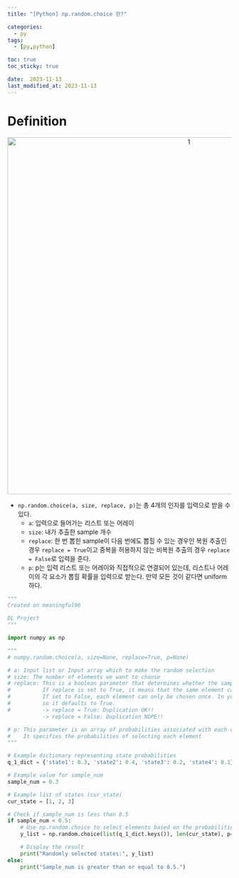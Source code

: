 ```yaml
---
title: "[Python] np.random.choice 란?"

categories:
  - py
tags:
  - [py,python]

toc: true
toc_sticky: true

date:  2023-11-13
last_modified_at: 2023-11-13
---
```


# Definition

<p align="center">
<img width="800" alt="1" src="https://github.com/meaningful96/Study_Progress/assets/111734605/30ce5443-61a4-4b2e-b189-f0fb3297ab24">
</p>

- `np.random.choice(a, size, replace, p)`는 총 4개의 인자를 입력으로 받을 수 있다.
  - `a`: 입력으로 들어가는 리스트 또는 어레이
  - `size`: 내가 추출한 sample 개수
  - `replace`: 한 번 뽑힌 sample이 다음 번에도 뽑힐 수 있는 경우인 복원 추출인 경우 `replace = True`이고 중복을 허용하지 않는 비복원 추출의 경우  `replace = False`로 입력을 준다.
  - `p`: p는 입력 리스트 또는 어레이와 직접적으로 연결되어 있는데, 리스트나 어레이의 각 요소가 뽑힐 확률을 입력으로 받는다. 만약 모든 것이 같다면 uniform하다.

```python
"""
Created on meaningful96

DL Project
"""

import numpy as np

"""
# numpy.random.choice(a, size=None, replace=True, p=None)

# a: Input list or Input array which to make the random selection
# size: The number of elements we want to choose
# replace: This is a boolean parameter that determines whether the sampling is done with replacement. 
#          If replace is set to True, it means that the same element can be chosen more than once. 
#          If set to False, each element can only be chosen once. In your code, it is not explicitly specified, 
#          so it defaults to True.
#          -> replace = True: Duplication OK!!
           -> replace = False: Duplication NOPE!!

# p: This parameter is an array of probabilities associated with each element in the input array a. 
#    It specifies the probabilities of selecting each element
"""

# Example dictionary representing state probabilities
q_1_dict = {'state1': 0.3, 'state2': 0.4, 'state3': 0.2, 'state4': 0.1}

# Example value for sample_num
sample_num = 0.3

# Example list of states (cur_state)
cur_state = [1, 2, 3]

# Check if sample_num is less than 0.5
if sample_num < 0.5:
    # Use np.random.choice to select elements based on the probabilities in q_1_dict
    y_list = np.random.choice(list(q_1_dict.keys()), len(cur_state), p=list(q_1_dict.values()))

    # Display the result
    print("Randomly selected states:", y_list)
else:
    print("Sample_num is greater than or equal to 0.5.")
```
